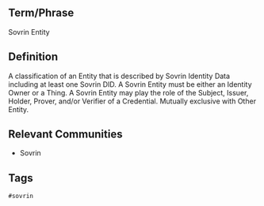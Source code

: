 ## Term/Phrase
Sovrin Entity

## Definition
A classification of an Entity that is described by Sovrin Identity Data including at least one Sovrin DID. A Sovrin Entity must be either an Identity Owner or a Thing. A Sovrin Entity may play the role of the Subject, Issuer, Holder, Prover, and/or Verifier of a Credential. Mutually exclusive with Other Entity.

## Relevant Communities
* Sovrin

## Tags
```
#sovrin
```
